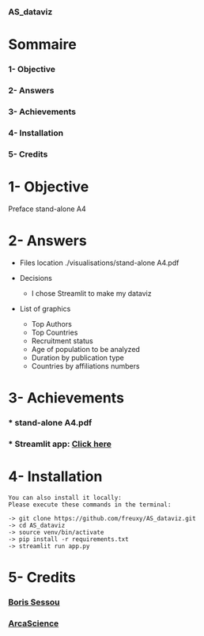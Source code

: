 ### AS_dataviz

# Sommaire
### 1- Objective
### 2- Answers
### 3- Achievements
### 4- Installation
### 5- Credits

# 1- Objective

Preface stand-alone A4

# 2- Answers
- Files location
    ./visualisations/stand-alone A4.pdf

- Decisions
    * I chose Streamlit to make my dataviz

- List of graphics
    * Top Authors
    * Top Countries
    * Recruitment status
    * Age of population to be analyzed
    * Duration by publication type
    * Countries by affiliations numbers


# 3- Achievements
  ### * stand-alone A4.pdf
  ### * Streamlit app: <a href="https://freuxy-as-dataviz-app-hioxtj.streamlit.app/">Click here </a>
# 4- Installation
    You can also install it locally:
    Please execute these commands in the terminal:

    -> git clone https://github.com/freuxy/AS_dataviz.git
    -> cd AS_dataviz
    -> source venv/bin/activate
    -> pip install -r requirements.txt
    -> streamlit run app.py

# 5- Credits

### <a href="https://www.linkedin.com/in/boris-sessou/">Boris Sessou</a>
### <a href="https://www.arcascience.ai/">ArcaScience</a>
